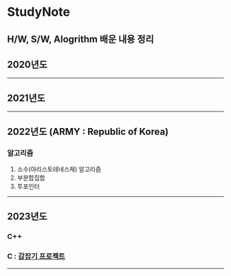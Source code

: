 # StudyNote
H/W, S/W, Alogrithm 배운 내용 정리
---
## 2020년도
---
## 2021년도
---
## 2022년도 (ARMY : Republic of Korea)
### 알고리즘
1. 소수(아리스토테네스체) 알고리즘
2. 부분합집합
3. 투포인터
---
## 2023년도
### C++
### C : [감잡기 프로젝트 ](https://github.com/20190511/StudyNote/tree/main/2023%EB%85%84%EB%8F%84/C)
---
